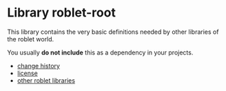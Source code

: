 
# Library roblet-root

This library contains the very basic definitions needed by other libraries
of the roblet world.

You usually **do not include** this as a dependency in your projects.


* [change history](CHANGES.md)
* [license](../LICENSE.md)
* [other roblet libraries](../README.md)
